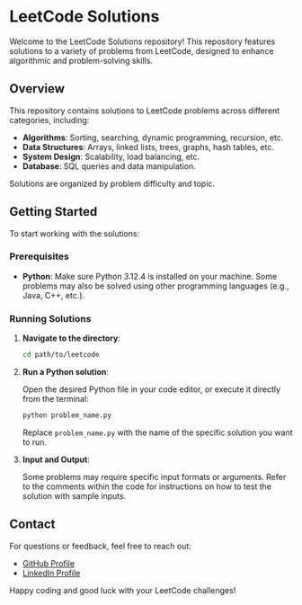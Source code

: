 # LeetCode Solutions

Welcome to the LeetCode Solutions repository! This repository features solutions to a variety of problems from LeetCode, designed to enhance algorithmic and problem-solving skills.

## Overview

This repository contains solutions to LeetCode problems across different categories, including:

- **Algorithms**: Sorting, searching, dynamic programming, recursion, etc.
- **Data Structures**: Arrays, linked lists, trees, graphs, hash tables, etc.
- **System Design**: Scalability, load balancing, etc.
- **Database**: SQL queries and data manipulation.

Solutions are organized by problem difficulty and topic.

## Getting Started

To start working with the solutions:

### Prerequisites

- **Python**: Make sure Python 3.12.4 is installed on your machine. Some problems may also be solved using other programming languages (e.g., Java, C++, etc.).

### Running Solutions

1. **Navigate to the directory**:

    ```bash
    cd path/to/leetcode
    ```

2. **Run a Python solution**:

    Open the desired Python file in your code editor, or execute it directly from the terminal:

    ```bash
    python problem_name.py
    ```

    Replace `problem_name.py` with the name of the specific solution you want to run.

3. **Input and Output**:

    Some problems may require specific input formats or arguments. Refer to the comments within the code for instructions on how to test the solution with sample inputs.

## Contact

For questions or feedback, feel free to reach out:

- [GitHub Profile](https://github.com/CyberFantics)
- [LinkedIn Profile](https://www.linkedin.com/in/mansoor-bukhari-77549a264/)

Happy coding and good luck with your LeetCode challenges!
